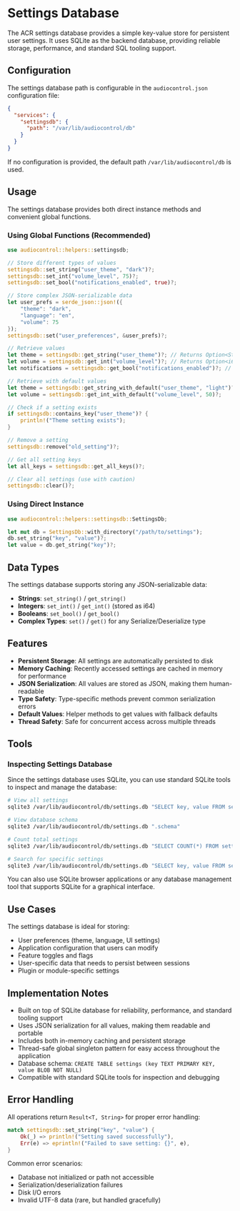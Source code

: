 # Settings Database

The ACR settings database provides a simple key-value store for persistent user settings. It uses SQLite as the backend database, providing reliable storage, performance, and standard SQL tooling support.

## Configuration

The settings database path is configurable in the `audiocontrol.json` configuration file:

```json
{
  "services": {
    "settingsdb": {
      "path": "/var/lib/audiocontrol/db"
    }
  }
}
```

If no configuration is provided, the default path `/var/lib/audiocontrol/db` is used.

## Usage

The settings database provides both direct instance methods and convenient global functions.

### Using Global Functions (Recommended)

```rust
use audiocontrol::helpers::settingsdb;

// Store different types of values
settingsdb::set_string("user_theme", "dark")?;
settingsdb::set_int("volume_level", 75)?;
settingsdb::set_bool("notifications_enabled", true)?;

// Store complex JSON-serializable data
let user_prefs = serde_json::json!({
    "theme": "dark",
    "language": "en",
    "volume": 75
});
settingsdb::set("user_preferences", &user_prefs)?;

// Retrieve values
let theme = settingsdb::get_string("user_theme")?; // Returns Option<String>
let volume = settingsdb::get_int("volume_level")?; // Returns Option<i64>
let notifications = settingsdb::get_bool("notifications_enabled")?; // Returns Option<bool>

// Retrieve with default values
let theme = settingsdb::get_string_with_default("user_theme", "light")?;
let volume = settingsdb::get_int_with_default("volume_level", 50)?;

// Check if a setting exists
if settingsdb::contains_key("user_theme")? {
    println!("Theme setting exists");
}

// Remove a setting
settingsdb::remove("old_setting")?;

// Get all setting keys
let all_keys = settingsdb::get_all_keys()?;

// Clear all settings (use with caution)
settingsdb::clear()?;
```

### Using Direct Instance

```rust
use audiocontrol::helpers::settingsdb::SettingsDb;

let mut db = SettingsDb::with_directory("/path/to/settings");
db.set_string("key", "value")?;
let value = db.get_string("key")?;
```

## Data Types

The settings database supports storing any JSON-serializable data:

- **Strings**: `set_string()` / `get_string()`
- **Integers**: `set_int()` / `get_int()` (stored as i64)
- **Booleans**: `set_bool()` / `get_bool()`
- **Complex Types**: `set()` / `get()` for any Serialize/Deserialize type

## Features

- **Persistent Storage**: All settings are automatically persisted to disk
- **Memory Caching**: Recently accessed settings are cached in memory for performance
- **JSON Serialization**: All values are stored as JSON, making them human-readable
- **Type Safety**: Type-specific methods prevent common serialization errors
- **Default Values**: Helper methods to get values with fallback defaults
- **Thread Safety**: Safe for concurrent access across multiple threads

## Tools

### Inspecting Settings Database

Since the settings database uses SQLite, you can use standard SQLite tools to inspect and manage the database:

```bash
# View all settings
sqlite3 /var/lib/audiocontrol/db/settings.db "SELECT key, value FROM settings;"

# View database schema
sqlite3 /var/lib/audiocontrol/db/settings.db ".schema"

# Count total settings
sqlite3 /var/lib/audiocontrol/db/settings.db "SELECT COUNT(*) FROM settings;"

# Search for specific settings
sqlite3 /var/lib/audiocontrol/db/settings.db "SELECT key, value FROM settings WHERE key LIKE '%theme%';"
```

You can also use SQLite browser applications or any database management tool that supports SQLite for a graphical interface.

## Use Cases

The settings database is ideal for storing:

- User preferences (theme, language, UI settings)
- Application configuration that users can modify
- Feature toggles and flags
- User-specific data that needs to persist between sessions
- Plugin or module-specific settings

## Implementation Notes

- Built on top of SQLite database for reliability, performance, and standard tooling support
- Uses JSON serialization for all values, making them readable and portable  
- Includes both in-memory caching and persistent storage
- Thread-safe global singleton pattern for easy access throughout the application
- Database schema: `CREATE TABLE settings (key TEXT PRIMARY KEY, value BLOB NOT NULL)`
- Compatible with standard SQLite tools for inspection and debugging

## Error Handling

All operations return `Result<T, String>` for proper error handling:

```rust
match settingsdb::set_string("key", "value") {
    Ok(_) => println!("Setting saved successfully"),
    Err(e) => eprintln!("Failed to save setting: {}", e),
}
```

Common error scenarios:
- Database not initialized or path not accessible
- Serialization/deserialization failures
- Disk I/O errors
- Invalid UTF-8 data (rare, but handled gracefully)
